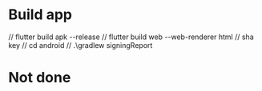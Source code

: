 

# Build app 
// flutter build apk --release
// flutter build web --web-renderer html
// sha key
// cd android
// .\gradlew signingReport


# Not done